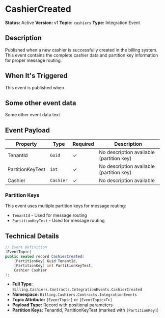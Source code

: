 # CashierCreated

**Status:** Active
**Version:** v1
**Topic:** `cashiers`
**Type:** Integration Event

## Description

Published when a new cashier is successfully created in the billing system. This event contains the complete cashier data and partition key information for proper message routing.

## When It's Triggered

This event is published when

## Some other event data

Some other event data text

## Event Payload

| Property | Type | Required | Description |
| -------- | ---- | -------- | ----------- |
| TenantId | `Guid` | ✓ | No description available (partition key) |
| PartitionKeyTest | `int` | ✓ | No description available (partition key) |
| Cashier | `Cashier` | ✓ | No description available |

### Partition Keys

This event uses multiple partition keys for message routing:

- `TenantId` - Used for message routing
- `PartitionKeyTest` - Used for message routing

## Technical Details

```csharp
// Event Definition
[EventTopic]
public sealed record CashierCreated(
    [PartitionKey] Guid TenantId,
    [PartitionKey] int PartitionKeyTest,
    Cashier Cashier
);
```

- **Full Type:** `Billing.Cashiers.Contracts.IntegrationEvents.CashierCreated`
- **Namespace:** `Billing.Cashiers.Contracts.IntegrationEvents`
- **Topic Attribute:** `[EventTopic]` or `[EventTopic<T>]`
- **Payload Type:** Record with positional parameters
- **Partition Keys:** TenantId, PartitionKeyTest (marked with `[PartitionKey]`)

